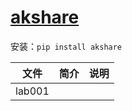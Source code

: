 # [akshare](https://github.com/jindaxiang/akshare)
安装：`pip install akshare`

|文件|简介|说明|
|---|---|---|
|lab001|||